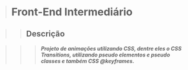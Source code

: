 > # Front-End Intermediário

>> ## Descrição

>>> ##### **Projeto** de animações utilizando CSS, dentre eles o **CSS Transitions**, utilizando pseudo elementos e pseudo classes e também ***CSS @keyframes.***